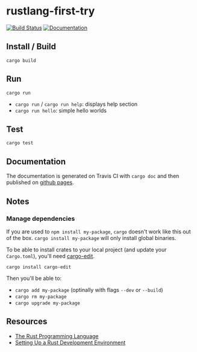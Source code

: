 # rustlang-first-try

[![Build Status](https://travis-ci.org/topheman/rustlang-first-try.svg?branch=master)](https://travis-ci.org/topheman/rustlang-first-try)
[![Documentation](https://img.shields.io/badge/documentation-online-blue.svg)](https://topheman.github.io/rustlang-first-try/rustlang_first_try)

## Install / Build

```shell
cargo build
```

## Run

```shell
cargo run
```

- `cargo run` / `cargo run help`: displays help section
- `cargo run hello`: simple hello worlds

## Test

```shell
cargo test
```

## Documentation

The documentation is generated on Travis CI with `cargo doc` and then published on [github pages](https://topheman.github.io/rustlang-first-try/rustlang_first_try).

## Notes

### Manage dependencies

If you are used to `npm install my-package`, `cargo` doesn't work like this out of the box. `cargo install my-package` will only install global binaries.

To be able to install crates to your local project (and update your `Cargo.toml`), you'll need [cargo-edit](https://github.com/killercup/cargo-edit).

```shell
cargo install cargo-edit
```

Then you'll be able to:

- `cargo add my-package` (optinally with flags `--dev` or `--build`)
- `cargo rm my-package`
- `cargo upgrade my-package`

## Resources

- [The Rust Programming Language](https://doc.rust-lang.org/stable/book/2018-edition/)
- [Setting Up a Rust Development Environment](https://dev.to/jonasbn/til-setting-up-a-rust-development-environment-2f95)
